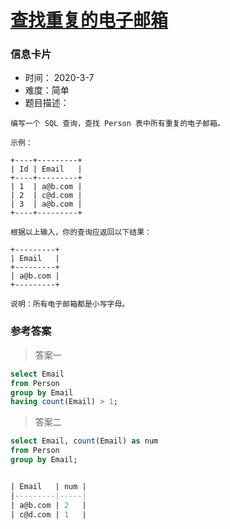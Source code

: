 # [查找重复的电子邮箱](https://leetcode-cn.com/problems/duplicate-emails/)

### 信息卡片

- 时间： 2020-3-7
- 难度：简单
- 题目描述：

```
编写一个 SQL 查询，查找 Person 表中所有重复的电子邮箱。

示例：

+----+---------+
| Id | Email   |
+----+---------+
| 1  | a@b.com |
| 2  | c@d.com |
| 3  | a@b.com |
+----+---------+

根据以上输入，你的查询应返回以下结果：

+---------+
| Email   |
+---------+
| a@b.com |
+---------+

说明：所有电子邮箱都是小写字母。
```



### 参考答案

> 答案一

```sql
select Email
from Person
group by Email
having count(Email) > 1;
```



> 答案二

```sql
select Email, count(Email) as num
from Person
group by Email;


| Email   | num |
|---------|-----|
| a@b.com | 2   |
| c@d.com | 1   |
```






